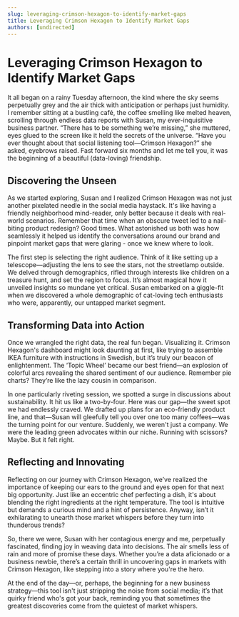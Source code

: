```yaml
---
slug: leveraging-crimson-hexagon-to-identify-market-gaps
title: Leveraging Crimson Hexagon to Identify Market Gaps
authors: [undirected]
---
```


# Leveraging Crimson Hexagon to Identify Market Gaps

It all began on a rainy Tuesday afternoon, the kind where the sky seems perpetually grey and the air thick with anticipation or perhaps just humidity. I remember sitting at a bustling café, the coffee smelling like melted heaven, scrolling through endless data reports with Susan, my ever-inquisitive business partner. “There has to be something we’re missing,” she muttered, eyes glued to the screen like it held the secrets of the universe. “Have you ever thought about that social listening tool—Crimson Hexagon?” she asked, eyebrows raised. Fast forward six months and let me tell you, it was the beginning of a beautiful (data-loving) friendship.

## Discovering the Unseen

As we started exploring, Susan and I realized Crimson Hexagon was not just another pixelated needle in the social media haystack. It's like having a friendly neighborhood mind-reader, only better because it deals with real-world scenarios. Remember that time when an obscure tweet led to a nail-biting product redesign? Good times. What astonished us both was how seamlessly it helped us identify the conversations around our brand and pinpoint market gaps that were glaring - once we knew where to look.

The first step is selecting the right audience. Think of it like setting up a telescope—adjusting the lens to see the stars, not the streetlamp outside. We delved through demographics, rifled through interests like children on a treasure hunt, and set the region to focus. It’s almost magical how it unveiled insights so mundane yet critical. Susan embarked on a giggle-fit when we discovered a whole demographic of cat-loving tech enthusiasts who were, apparently, our untapped market segment.

## Transforming Data into Action

Once we wrangled the right data, the real fun began. Visualizing it. Crimson Hexagon's dashboard might look daunting at first, like trying to assemble IKEA furniture with instructions in Swedish, but it’s truly our beacon of enlightenment. The ‘Topic Wheel’ became our best friend—an explosion of colorful arcs revealing the shared sentiment of our audience. Remember pie charts? They’re like the lazy cousin in comparison.

In one particularly riveting session, we spotted a surge in discussions about sustainability. It hit us like a two-by-four. Here was our gap—the sweet spot we had endlessly craved. We drafted up plans for an eco-friendly product line, and that—Susan will gleefully tell you over one too many coffees—was the turning point for our venture. Suddenly, we weren't just a company. We were the leading green advocates within our niche. Running with scissors? Maybe. But it felt right.

## Reflecting and Innovating

Reflecting on our journey with Crimson Hexagon, we’ve realized the importance of keeping our ears to the ground and eyes open for that next big opportunity. Just like an eccentric chef perfecting a dish, it's about blending the right ingredients at the right temperature. The tool is intuitive but demands a curious mind and a hint of persistence. Anyway, isn’t it exhilarating to unearth those market whispers before they turn into thunderous trends?

So, there we were, Susan with her contagious energy and me, perpetually fascinated, finding joy in weaving data into decisions. The air smells less of rain and more of promise these days. Whether you’re a data aficionado or a business newbie, there’s a certain thrill in uncovering gaps in markets with Crimson Hexagon, like stepping into a story where you're the hero.

At the end of the day—or, perhaps, the beginning for a new business strategy—this tool isn't just stripping the noise from social media; it’s that quirky friend who's got your back, reminding you that sometimes the greatest discoveries come from the quietest of market whispers.